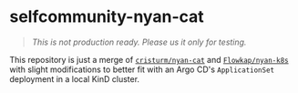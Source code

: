 # selfcommunity-nyan-cat

> _This is not production ready. Please us it only for testing._

This repository is just a merge of [`cristurm/nyan-cat`](https://github.com/cristurm/nyan-cat) and [`Flowkap/nyan-k8s`](https://github.com/Flowkap/nyan-k8s) with slight modifications to better fit with an Argo CD's `ApplicationSet` deployment in a local KinD cluster.
